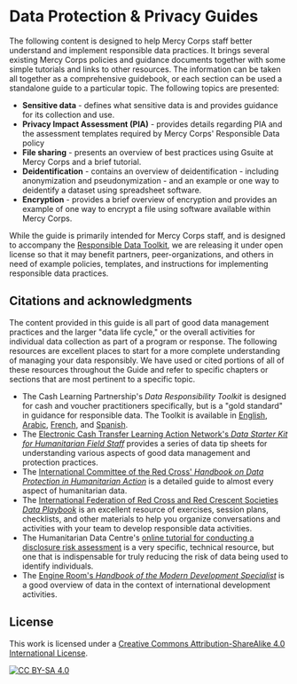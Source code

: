 # Data Protection & Privacy Guides
The following content is designed to help Mercy Corps staff better understand and implement responsible data practices. It brings several existing Mercy Corps policies and guidance documents together with some simple tutorials and links to other resources. The information can be taken all together as a comprehensive guidebook, or each section can be used a standalone guide to a particular topic. The following topics are presented:

- **Sensitive data** - defines what sensitive data is and provides guidance for its collection and use.
- **Privacy Impact Assessment (PIA)** - provides details regarding PIA and the assessment templates required by Mercy Corps' Responsible Data policy
- **File sharing** - presents an overview of best practices using Gsuite at Mercy Corps and a brief tutorial.
- **Deidentification** - contains an overview of deidentification - including anonymization and pseudonymization - and an example or one way to deidentify a dataset using spreadsheet software.
- **Encryption** - provides a brief overview of encryption and provides an example of one way to encrypt a file using software available within Mercy Corps.

While the guide is primarily intended for Mercy Corps staff, and is designed to accompany the [Responsible Data Toolkit](https://www.mercycorps.org/research-resources/responsible-data-toolkit), we are releasing it under open license so that it may benefit partners, peer-organizations, and others in need of example policies, templates, and instructions for implementing responsible data practices.

## Citations and acknowledgments
The content provided in this guide is all part of good data management practices and the larger "data life cycle," or the overall activities for individual data collection as part of a program or response. The following resources are excellent places to start for a more complete understanding of managing your data responsibly. We have used or cited portions of all of these resources throughout the Guide and refer to specific chapters or sections that are most pertinent to a specific topic.

- The Cash Learning Partnership's *Data Responsibility Toolkit* is designed for cash and voucher practitioners specifically, but is a "gold standard" in guidance for responsible data. The Toolkit is available in [English](https://www.calpnetwork.org/wp-content/uploads/2021/03/Data-Responsibility-Toolkit_A-guide-for-Cash-and-Voucher-Practitioners.pdf), [Arabic](https://www.calpnetwork.org/ar/publication/data-responsibility-toolkit-a-guide-for-cva-practitioners/), [French](https://www.calpnetwork.org/fr/publication/data-responsibility-toolkit-a-guide-for-cva-practitioners/), and [Spanish](https://www.calpnetwork.org/fr/publication/data-responsibility-toolkit-a-guide-for-cva-practitioners/).
- The [Electronic Cash Transfer Learning Action Network's *Data Starter Kit for Humanitarian Field Staff*](https://www.calpnetwork.org/wp-content/uploads/2020/06/DataStarterKitforFieldStaffELAN.pdf) provides a series of data tip sheets for understanding various aspects of good data management and protection practices.
- The [International Committee of the Red Cross' *Handbook on Data Protection in Humanitarian Action*](https://www.icrc.org/en/data-protection-humanitarian-action-handbook) is a detailed guide to almost every aspect of humanitarian data.
- The [International Federation of Red Cross and Red Crescent Societies *Data Playbook*](https://preparecenter.org/toolkit/data-playbook-toolkit/) is an excellent resource of exercises, session plans, checklists, and other materials to help you organize conversations and activities with your team to develop responsible data activities.
- The Humanitarian Data Centre's [online tutorial for conducting a disclosure risk assessment](https://centre.humdata.org/learning-path/disclosure-risk-assessment-overview/) is a very specific, technical resource, but one that is indispensable for truly reducing the risk of data being used to identify individuals.
- The [Engine Room's *Handbook of the Modern Development Specialist*](https://the-engine-room.github.io/responsible-data-handbook/) is a good overview of data in the context of international development activities.



## License
This work is licensed under a
[Creative Commons Attribution-ShareAlike 4.0 International License][cc-by-sa].

[![CC BY-SA 4.0][cc-by-sa-image]][cc-by-sa]

[cc-by-sa]: http://creativecommons.org/licenses/by-sa/4.0/
[cc-by-sa-image]: https://licensebuttons.net/l/by-sa/4.0/88x31.png
[cc-by-sa-shield]: https://img.shields.io/badge/License-CC%20BY--SA%204.0-lightgrey.svg

<!--
## How to Contribute
It would also be good to add a contributors section. [Ref. Github docs for providing guidelines](https://docs.github.com/en/communities/setting-up-your-project-for-healthy-contributions/setting-guidelines-for-repository-contributors).

## Policies
Would also be good to point to MC privacy policy, mention PIA, point to Github privacy policy.

-->
